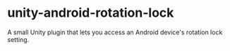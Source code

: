 unity-android-rotation-lock
===========================

A small Unity plugin that lets you access an Android device's rotation lock setting.
